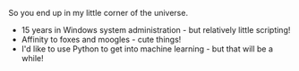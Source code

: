 So you end up in my little corner of the universe.
* 15 years in Windows system administration - but relatively little scripting!
* Affinity to foxes and moogles - cute things!
* I'd like to use Python to get into machine learning - but that will be a while!